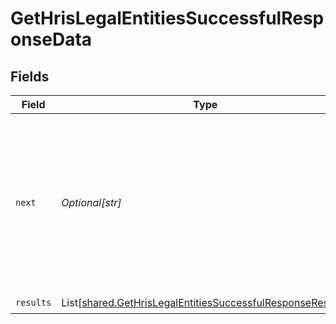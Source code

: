 # GetHrisLegalEntitiesSuccessfulResponseData


## Fields

| Field                                                                                                                                   | Type                                                                                                                                    | Required                                                                                                                                | Description                                                                                                                             |
| --------------------------------------------------------------------------------------------------------------------------------------- | --------------------------------------------------------------------------------------------------------------------------------------- | --------------------------------------------------------------------------------------------------------------------------------------- | --------------------------------------------------------------------------------------------------------------------------------------- |
| `next`                                                                                                                                  | *Optional[str]*                                                                                                                         | :heavy_check_mark:                                                                                                                      | Cursor string that can be passed to the `cursor` query parameter to get the next page. If this is `null`, then there are no more pages. |
| `results`                                                                                                                               | List[[shared.GetHrisLegalEntitiesSuccessfulResponseResults](../../models/shared/gethrislegalentitiessuccessfulresponseresults.md)]      | :heavy_check_mark:                                                                                                                      | N/A                                                                                                                                     |